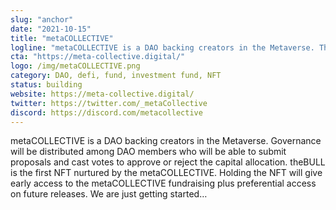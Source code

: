 ```yaml
---
slug: "anchor"
date: "2021-10-15"
title: "metaCOLLECTIVE"
logline: "metaCOLLECTIVE is a DAO backing creators in the Metaverse. The DAO aims to invest in other ventures and projects in the Web3 economy."
cta: "https://meta-collective.digital/"
logo: /img/metaCOLLECTIVE.png
category: DAO, defi, fund, investment fund, NFT
status: building
website: https://meta-collective.digital/
twitter: https://twitter.com/_metaCollective
discord: https://discord.com/metacollective
---
```



metaCOLLECTIVE is a DAO backing creators in the Metaverse. Governance will be distributed among DAO members who will be able to submit proposals and cast votes to approve or reject the capital allocation.
theBULL is the first NFT nurtured by the metaCOLLECTIVE. Holding the NFT will give early access to the metaCOLLECTIVE fundraising plus preferential access on future releases. We are just getting started…
